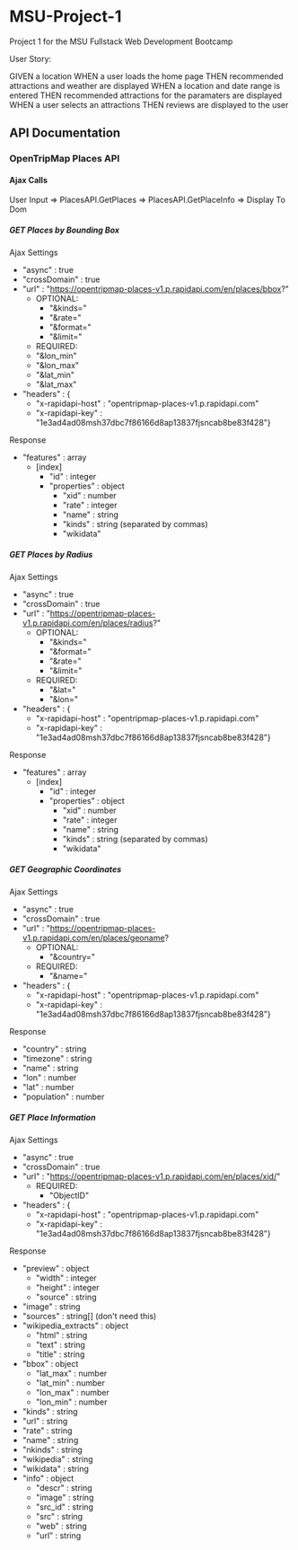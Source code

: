 # MSU-Project-1
Project 1 for the MSU Fullstack Web Development Bootcamp

User Story: 

<mvp>
GIVEN a location
WHEN a user loads the home page
THEN recommended attractions and weather are displayed
WHEN a location and date range is entered
THEN recommended attractions for the paramaters are displayed
WHEN a user selects an attractions
THEN reviews are displayed to the user
</mvp>

## API Documentation

### OpenTripMap Places API

#### Ajax Calls

User Input => PlacesAPI.GetPlaces => PlacesAPI.GetPlaceInfo => Display To Dom

##### GET Places by Bounding Box
Ajax Settings
- "async" : true
- "crossDomain" : true
- "url" : "https://opentripmap-places-v1.p.rapidapi.com/en/places/bbox?"
    - OPTIONAL:
        - "&kinds="
        - "&rate="
        - "&format="
        - "&limit="
    - REQUIRED:
    - "&lon_min"
    - "&lon_max"
    - "&lat_min"
    - "&lat_max"
- "headers" : {
    - "x-rapidapi-host" : "opentripmap-places-v1.p.rapidapi.com"
    - "x-rapidapi-key" : "1e3ad4ad08msh37dbc7f86166d8ap13837fjsncab8be83f428"}

Response
- "features" : array
    - [index] 
        - "id" : integer
        - "properties" : object
            - "xid" : number
            - "rate" : integer
            - "name" : string
            - "kinds" : string (separated by commas)
            - "wikidata"

##### GET Places by Radius
Ajax Settings
- "async" : true
- "crossDomain" : true
- "url" : "https://opentripmap-places-v1.p.rapidapi.com/en/places/radius?"
    - OPTIONAL:
        - "&kinds="
        - "&format="
        - "&rate="
        - "&limit="
    - REQUIRED:
        - "&lat="
        - "&lon="
- "headers" : {
    - "x-rapidapi-host" : "opentripmap-places-v1.p.rapidapi.com"
    - "x-rapidapi-key" : "1e3ad4ad08msh37dbc7f86166d8ap13837fjsncab8be83f428"}

Response
- "features" : array
    - [index] 
        - "id" : integer
        - "properties" : object
            - "xid" : number
            - "rate" : integer
            - "name" : string
            - "kinds" : string (separated by commas)
            - "wikidata"

##### GET Geographic Coordinates
Ajax Settings
- "async" : true
- "crossDomain" : true
- "url" : "https://opentripmap-places-v1.p.rapidapi.com/en/places/geoname?
    - OPTIONAL:
        - "&country="
    - REQUIRED:
        - "&name="
- "headers" : {
    - "x-rapidapi-host" : "opentripmap-places-v1.p.rapidapi.com"
    - "x-rapidapi-key" : "1e3ad4ad08msh37dbc7f86166d8ap13837fjsncab8be83f428"}

Response
- "country" : string
- "timezone" : string
- "name" : string
- "lon" : number
- "lat" : number 
- "population" : number


##### GET Place Information
Ajax Settings
- "async" : true
- "crossDomain" : true
- "url" : "https://opentripmap-places-v1.p.rapidapi.com/en/places/xid/"
    - REQUIRED:
        - "ObjectID"
- "headers" : {
    - "x-rapidapi-host" : "opentripmap-places-v1.p.rapidapi.com"
    - "x-rapidapi-key" : "1e3ad4ad08msh37dbc7f86166d8ap13837fjsncab8be83f428"}

Response
- "preview" : object
    - "width" : integer
    - "height" : integer
    - "source" : string
- "image" : string
- "sources" : string[] (don't need this)
- "wikipedia_extracts" : object
    - "html" : string
    - "text" : string
    - "title" : string
- "bbox" : object
    - "lat_max" : number
    - "lat_min" : number
    - "lon_max" : number
    - "lon_min" : number
- "kinds" : string
- "url" : string
- "rate" : string
- "name" : string
- "nkinds" : string
- "wikipedia" : string
- "wikidata" : string
- "info" : object
    - "descr" : string
    - "image" : string
    - "src_id" : string
    - "src" : string
    - "web" : string
    - "url" : string
